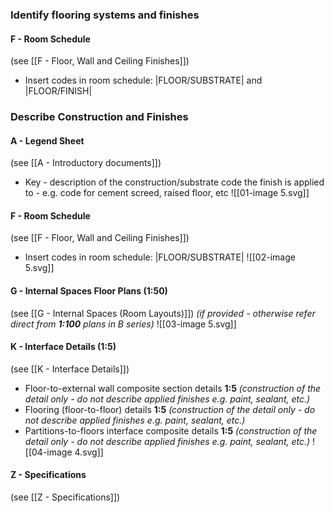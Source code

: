 ### Identify flooring systems and finishes

#### F - Room Schedule
(see [[F - Floor, Wall and Ceiling Finishes]])
- Insert codes in room schedule: \|FLOOR/SUBSTRATE\| and  \|FLOOR/FINISH\| 

### Describe Construction and Finishes

#### A - Legend Sheet
(see [[A - Introductory documents]])
- Key - description of the construction/substrate code the finish is applied to - e.g. code for cement screed, raised floor, etc
![[01-image 5.svg]]

#### F - Room Schedule
(see [[F - Floor, Wall and Ceiling Finishes]])
- Insert codes in room schedule: \|FLOOR/SUBSTRATE\|
![[02-image 5.svg]]


#### G - Internal Spaces Floor Plans (1:50)
(see [[G - Internal Spaces (Room Layouts)]])
_(if provided - otherwise refer direct from **1:100** plans in B series)_
![[03-image 5.svg]]

#### K - Interface Details (1:5)
(see [[K - Interface Details]])
- Floor-to-external wall composite section details **1:5** _(construction of the detail only - do not describe applied finishes e.g. paint, sealant, etc.)_
- Flooring (floor-to-floor) details **1:5** _(construction of the detail only - do not describe applied finishes e.g. paint, sealant, etc.)_
- Partitions-to-floors interface composite details **1:5** _(construction of the detail only - do not describe applied finishes e.g. paint, sealant, etc.)_
![[04-image 4.svg]]

#### Z - Specifications
(see [[Z - Specifications]])